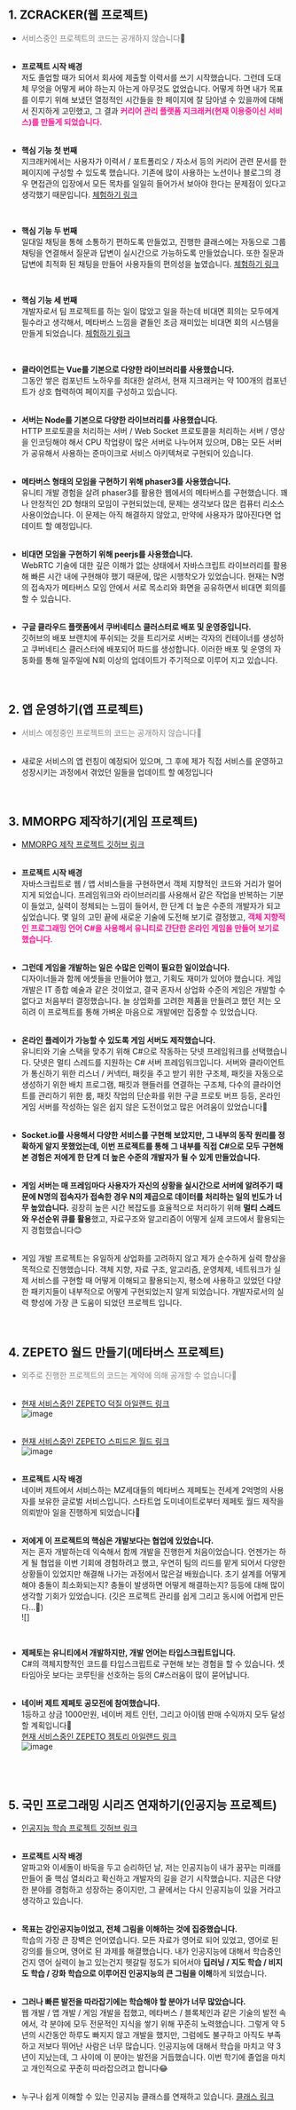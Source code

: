 ## 1. ZCRACKER(웹 프로젝트)
- <span style="color: grey">서비스중인 프로젝트의 코드는 공개하지 않습니다</span>🙏<br><br>

- **프로젝트 시작 배경**<br>
저도 졸업할 때가 되어서 회사에 제출할 이력서를 쓰기 시작했습니다. 그런데 도대체 무엇을 어떻게 써야 하는지 아는게 아무것도 없었습니다. 어떻게 하면 내가 목표를 이루기 위해 보냈던 열정적인 시간들을 한 페이지에 잘 담아낼 수 있을까에 대해서 진지하게 고민했고, 그 결과 **<span style="color: #FF1493">커리어 관리 플랫폼 지크래커(현재 이용중이신 서비스)를 만들게 되었습니다.**</span><br><br>

- **핵심 기능 첫 번째**<br>
지크래커에서는 사용자가 이력서 / 포트폴리오 / 자소서 등의 커리어 관련 문서를 한 페이지에 구성할 수 있도록 했습니다. 기존에 많이 사용하는 노션이나 블로그의 경우 면접관의 입장에서 모든 목차를 일일히 들어가서 보아야 한다는 문제점이 있다고 생각했기 때문입니다. <a href="https://zcracker.com/client/career/zcracker">체험하기 링크</a><br>
<br>

- **핵심 기능 두 번째**<br>
일대일 채팅을 통해 소통하기 편하도록 만들었고, 진행한 클래스에는 자동으로 그룹 채팅을 연결해서 질문과 답변이 실시간으로 가능하도록 만들었습니다. 또한 질문과 답변에 최적화 된 채팅을 만들어 사용자들의 편의성을 높였습니다. <a href="https://zcracker.com/client/project/8">체험하기 링크</a><br>
<br>

- **핵심 기능 세 번째**<br>
개발자로서 팀 프로젝트를 하는 일이 많았고 일을 하는데 비대면 회의는 모두에게 필수라고 생각해서, 메타버스 느낌을 곁들인 조금 재미있는 비대면 회의 시스템을 만들게 되었습니다. <a href="https://zcracker.com/client/channel/zcracker%EC%9D%98%20%EA%B0%9C%EC%9D%B8%20%EC%B1%84%EB%84%90">체험하기 링크</a><br>
<br>

- **클라이언트는 Vue를 기본으로 다양한 라이브러리를 사용했습니다.**<br>
그동안 쌓은 컴포넌트 노하우를 최대한 살려서, 현재 지크래커는 약 100개의 컴포넌트가 상호 협력하여 페이지를 구성하고 있습니다.<br><br>

- **서버는 Node를 기본으로 다양한 라이브러리를 사용했습니다.**<br>
HTTP 프로토콜을 처리하는 서버 / Web Socket 프로토콜을 처리하는 서버 / 영상을 인코딩해야 해서 CPU 작업량이 많은 서버로 나누어져 있으며, DB는 모든 서버가 공유해서 사용하는 준마이크로 서비스 아키텍쳐로 구현되어 있습니다.<br><br>

- **메타버스 형태의 모임을 구현하기 위해 phaser3를 사용했습니다.**<br>
유니티 개발 경험을 살려 phaser3를 활용한 웹에서의 메타버스를 구현했습니다. 꽤나 안정적인 2D 형태의 모임이 구현되었는데, 문제는 생각보다 많은 컴퓨터 리소스 사용이었습니다. 이 문제는 아직 해결하지 않았고, 만약에 사용자가 많아진다면 업데이트 할 예정입니다.<br><br>

- **비대면 모임을 구현하기 위해 peerjs를 사용했습니다.**<br>
WebRTC 기술에 대한 깊은 이해가 없는 상태에서 자바스크립트 라이브러리를 활용해 빠른 시간 내에 구현해야 했기 때문에, 많은 시행착오가 있었습니다. 현재는 N명의 접속자가 메타버스 모임 안에서 서로 목소리와 화면을 공유하면서 비대면 회의를 할 수 있습니다.<br><br>

- **구글 클라우드 플랫폼에서 쿠버네티스 클러스터로 배포 및 운영중입니다.**<br>
깃허브의 배포 브랜치에 푸쉬되는 것을 트리거로 서버는 각자의 컨테이너를 생성하고 쿠버네티스 클러스터에 배포되어 파드를 생성합니다. 이러한 배포 및 운영의 자동화를 통해 일주일에 N회 이상의 업데이트가 주기적으로 이루어 지고 있습니다.<br><br><br>



## 2. 앱 운영하기(앱 프로젝트)
- <span style="color: grey">서비스 예정중인 프로젝트의 코드는 공개하지 않습니다🙏</span><br><br>

- 새로운 서비스의 앱 런칭이 예정되어 있으며, 그 후에 제가 직접 서비스를 운영하고 성장시키는 과정에서 겪었던 일들을 업데이트 할 예정입니다<br><br><br>



## 3. MMORPG 제작하기(게임 프로젝트)
- <a href="https://github.com/happiness6533/study-game" target="_blank">MMORPG 제작 프로젝트 깃허브 링크</a><br><br>

- **프로젝트 시작 배경**<br>
자바스크립트로 웹 / 앱 서비스들을 구현하면서 객체 지향적인 코드와 거리가 멀어지게 되었습니다. 프레임워크와 라이브러리를 사용해서 같은 작업을 반복하는 기분이 들었고, 실력이 정체되는 느낌이 들어서, 한 단계 더 높은 수준의 개발자가 되고 싶었습니다. 몇 일의 고민 끝에 새로운 기술에 도전해 보기로 결정했고, <span style="color: #FF1493">**객체 지향적인 프로그래밍 언어 C#을 사용해서 유니티로 간단한 온라인 게임을 만들어 보기로 했습니다.**</span><br><br>

- **그런데 게임을 개발하는 일은 수많은 인력이 필요한 일이었습니다.**<br>
디자이너들과 함께 에셋들을 만들어야 했고, 기획도 재미가 있어야 했습니다. 게임 개발은 IT 종합 예술과 같은 것이었고, 결국 혼자서 상업화 수준의 게임은 개발할 수 없다고 처음부터 결정했습니다. 늘 상업화를 고려한 제품을 만들려고 했던 저는 오히려 이 프로젝트를 통해 가벼운 마음으로 개발에만 집중할 수 있었습니다.<br><br>

- **온라인 플레이가 가능할 수 있도록 게임 서버도 제작했습니다.**<br>
유니티와 기술 스택을 맞추기 위해 C#으로 작동하는 닷넷 프레임워크를 선택했습니다. 닷넷은 멀티 스레드를 지원하는 C# 서버 프레임워크입니다. 서버와 클라이언트가 통신하기 위한 리스너 / 커넥터, 패킷을 주고 받기 위한 구조체, 패킷을 자동으로 생성하기 위한 배치 프로그램, 패킷과 핸들러를 연결하는 구조체, 다수의 클라이언트를 관리하기 위한 룸, 패킷 작업의 단순화를 위한 구글 프로토 버프 등등, 온라인 게임 서버를 작성하는 일은 쉽지 않은 도전이었고 많은 어려움이 있었습니다🤣<br><br>

- **Socket.io를 사용해서 다양한 서비스를 구현해 보았지만, 그 내부의 동작 원리를 정확하게 알지 못했었는데, 이번 프로젝트를 통해 그 내부를 직접 C#으로 모두 구현해 본 경험은 저에게 한 단계 더 높은 수준의 개발자가 될 수 있게 만들었습니다.**<br><br>

- **게임 서버는 매 프레임마다 사용자가 자신의 상황을 실시간으로 서버에 알려주기 때문에 N명의 접속자가 접속한 경우 N의 제곱으로 데이터를 처리하는 일의 빈도가 너무 높았습니다.** 굉장히 높은 시간 복잡도를 효율적으로 처리하기 위해 **멀티 스레드와 우선순위 큐를 활용**했고, 자료구조와 알고리즘이 어떻게 실제 코드에서 활용되는지 경험했습니다😊<br><br>

- 게임 개발 프로젝트는 유일하게 상업화를 고려하지 않고 제가 순수하게 실력 향상을 목적으로 진행했습니다. 객체 지향, 자료 구조, 알고리즘, 운영체제, 네트워크가 실제 서비스를 구현할 때 어떻게 이해되고 활용되는지, 평소에 사용하고 있었던 다양한 패키지들이 내부적으로 어떻게 구현되었는지 알게 되었습니다. 개발자로서의 실력 향성에 가장 큰 도움이 되었던 프로젝트 입니다.<br><br><br>



## 4. ZEPETO 월드 만들기(메타버스 프로젝트)
- <span style="color: grey">외주로 진행한 프로젝트의 코드는 계약에 의해 공개할 수 없습니다🙏</span><br><br>

- <a href="https://world.zepeto.me/ko/detail/GV9UY3wK88xt9zhBVQBuN6L?referrer=copylink_share" target="_blank">현재 서비스중인 ZEPETO 덕질 아일랜드 링크</a><br>
![image](https://cdn-studio-zcc.zepeto.me/world-41317/SCREENSHOT/7d67ef6a6d094b99b9374eff8cd872a0-w1200)<br><br>

- <a href="https://world.zepeto.me/ko/detail/LPRv23wK87st7yK2hqaJ4sq?referrer=copylink_share" target="_blank">현재 서비스중인 ZEPETO 스피드온 월드 링크</a><br>
![image](https://cdn-studio-zcc.zepeto.me/world-41004/SCREENSHOT/7cbf8688bee141afaf4a362995030a17-w1200)<br><br>

- **프로젝트 시작 배경**<br>
네이버 제트에서 서비스하는 MZ세대들의 메타버스 제페토는 전세계 2억명의 사용자를 보유한 글로벌 서비스입니다. 스타트업 도미네이트로부터 제페토 월드 제작을 의뢰받아 일을 진행하게 되었습니다👏<br><br>

- **저에게 이 프로젝트의 핵심은 개발보다는 협업에 있었습니다.**<br>
저는 혼자 개발하는데 익숙해서 함께 개발을 진행한게 처음이었습니다. 언젠가는 하게 될 협업을 이번 기회에 경험하려고 했고, 우연히 팀의 리드를 맡게 되어서 다양한 상황들이 있었지만 해결해 나가는 과정에서 많은걸 배웠습니다. 초기 설계를 어떻게 해야 충돌이 최소화되는지? 충돌이 발생하면 어떻게 해결하는지? 등등에 대해 많이 생각할 기회가 있었습니다. (깃은 프로젝트 관리를 쉽게 그리고 동시에 어렵게 만든다...🤣)<br>
![]
<br>

- **제페토는 유니티에서 개발하지만, 개발 언어는 타입스크립트입니다.**<br>
C#의 객체지향적인 코드를 타입스크립트로 구현해 보는 경험을 할 수 있습니다. 셋타임아웃 보다는 코루틴을 선호하는 등의 C#스러움이 많이 묻어납니다.<br><br>

- **네이버 제트 제페토 공모전에 참여했습니다.** <br>
1등하고 상금 1000만원, 네이버 제트 인턴, 그리고 아이템 판매 수익까지 모두 달성할 계획입니다🙏 <br>
<a href="https://world.zepeto.me/ko/detail/bKWN83wK88xtalsXDMaNbVW?referrer=copylink_share" target="_blank">현재 서비스중인 ZEPETO 젬토리 아일랜드 링크</a><br>
![image](https://cdn-studio-zcc.zepeto.me/world-42963/SCREENSHOT/95b3e61355614fdebb421906fbe6691a-w1200)<br><br>
<br><br>

## 5. 국민 프로그래밍 시리즈 연재하기(인공지능 프로젝트)
- <a href="https://github.com/happiness6533/study-ai" target="_blank">인공지능 학습 프로젝트 깃허브 링크</a><br><br>

- **프로젝트 시작 배경**<br>
알파고와 이세돌이 바둑을 두고 승리하던 날, 저는 인공지능이 내가 꿈꾸는 미래를 만들어 줄 핵심 열쇠라고 확신하고 개발자의 길을 걷기 시작했습니다. 지금은 다양한 분야를 경험하고 성장하는 중이지만, 그 끝에서는 다시 인공지능이 있을 거라고 생각하고 있습니다.<br><br>

- **목표는 강인공지능이었고, 전체 그림을 이해하는 것에 집중했습니다.**<br>
학습의 가장 큰 장벽은 언어였습니다. 모든 자료가 영어로 되어 있었고, 영어로 된 강의를 들으며, 영어로 된 과제를 해결했습니다. 내가 인공지능에 대해서 학습중인건지 영어 실력이 늘고 있는건지 헷갈릴 정도가 되어서야 **딥러닝 / 지도 학습 / 비지도 학습 / 강화 학습으로 이루어진 인공지능의 큰 그림을 이해**하게 되었습니다.<br><br>

- **그러나 빠른 발전을 따라잡기에는 학습해야 할 분야가 너무 많았습니다.**<br>
웹 개발 / 앱 개발 / 게임 개발을 접했고, 메타버스 / 블록체인과 같은 기술의 발전 속에서, 각 분야에 모두 전문적인 지식을 쌓기 위해 꾸준히 노력했습니다. 그렇게 약 5년의 시간동안 하루도 빠지지 않고 개발을 했지만, 그럼에도 불구하고 아직도 부족하고 저보다 뛰어난 사람은 너무 많습니다. 인공지능에 대해서 학습을 마치고 약 3년이 지났는데, 그 사이에 이 분야는 발전을 거듭했습니다. 이번 학기에 졸업을 마치고 개인적으로 꾸준히 따라잡으려고 합니다😂<br><br>

- 누구나 쉽게 이해할 수 있는 인공지능 클래스를 연재하고 있습니다.
<a href="https://zcracker.com/client/projects" target="_blank">클래스 링크</a><br><br>

